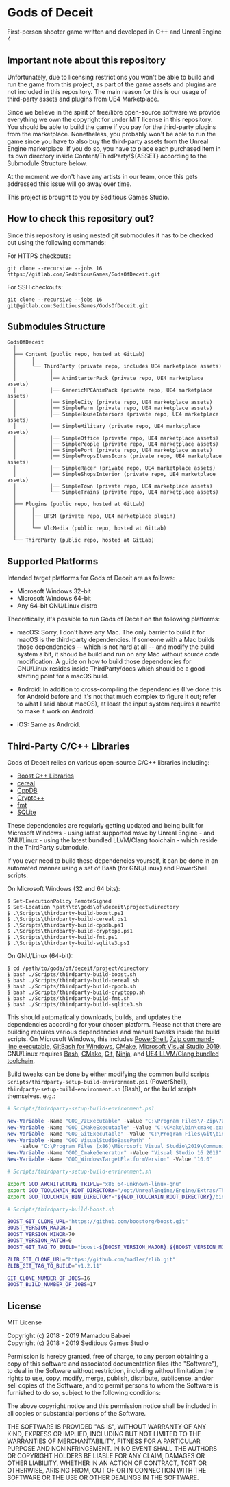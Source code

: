 # Gods of Deceit

First-person shooter game written and developed in C++ and Unreal Engine 4

## Important note about this repository

Unfortunately, due to licensing restrictions you won't be able to build and run the game from this project, as part of the game assets and plugins are not included in this repository. The main reason for this is our usage of third-party assets and plugins from UE4 Marketplace.

Since we believe in the spirit of free/libre open-source software we provide everything we own the copyright for under MIT license in this repository. You should be able to build the game if you pay for the third-party plugins from the marketplace. Nonetheless, you probably won't be able to run the game since you have to also buy the third-party assets from the Unreal Engine marketplace. If you do so, you have to place each purchased item in its own directory inside Content/ThirdParty/${ASSET} according to the Submodule Structure below.

At the moment we don't have any artists in our team, once this gets addressed this issue will go away over time.

This project is brought to you by Seditious Games Studio.

## How to check this repository out?

Since this repository is using nested git submodules it has to be checked out using the following commands:

For HTTPS checkouts:

```
git clone --recursive --jobs 16 https://gitlab.com/SeditiousGames/GodsOfDeceit.git
```

For SSH checkouts:

```
git clone --recursive --jobs 16 git@gitlab.com:SeditiousGames/GodsOfDeceit.git
```

## Submodules Structure

```
GodsOfDeceit
  │
  ├── Content (public repo, hosted at GitLab)
  │     │
  │     └── ThirdParty (private repo, includes UE4 marketplace assets)
  │           │
  │           │── AnimStarterPack (private repo, UE4 marketplace assets)
  │           │── GenericNPCAnimPack (private repo, UE4 marketplace assets)
  │           │── SimpleCity (private repo, UE4 marketplace assets)
  │           │── SimpleFarm (private repo, UE4 marketplace assets)
  │           │── SimpleHouseInteriors (private repo, UE4 marketplace assets)
  │           │── SimpleMilitary (private repo, UE4 marketplace assets)
  │           │── SimpleOffice (private repo, UE4 marketplace assets)
  │           │── SimplePeople (private repo, UE4 marketplace assets)
  │           │── SimplePort (private repo, UE4 marketplace assets)
  │           │── SimplePropsItemsIcons (private repo, UE4 marketplace assets)
  │           │── SimpleRacer (private repo, UE4 marketplace assets)
  │           │── SimpleShopsInterior (private repo, UE4 marketplace assets)
  │           │── SimpleTown (private repo, UE4 marketplace assets)
  │           └── SimpleTrains (private repo, UE4 marketplace assets)
  │
  ├── Plugins (public repo, hosted at GitLab)
  │     │
  │     │── UFSM (private repo, UE4 marketplace plugin)
  │     │
  │     └── VlcMedia (public repo, hosted at GitLab)
  │
  └── ThirdParty (public repo, hosted at GitLab)
```

## Supported Platforms

Intended target platforms for Gods of Deceit are as follows:

* Microsoft Windows 32-bit
* Microsoft Windows 64-bit
* Any 64-bit GNU/Linux distro

Theoretically, it's possible to run Gods of Deceit on the following platforms:

* macOS: Sorry, I don't have any Mac. The only barrier to build it for macOS is the third-party dependencies. If someone with a Mac builds those dependencies -- which is not hard at all -- and modify the build system a bit, it shoud be build and run on any Mac without source code modification. A guide on how to build those dependencies for GNU/Linux resides inside ThirdParty/docs which should be a good starting point for a macOS build.

* Android: In addition to cross-compiling the dependencies (I've done this for Android before and it's not that much complex to figure it out; refer to what I said about macOS), at least the input system requires a rewrite to make it work on Android.

* iOS: Same as Android.

## Third-Party C/C++ Libraries

Gods of Deceit relies on various open-source C/C++ libraries including:

* [Boost C++ Libraries](https://www.boost.org/)
* [cereal](https://uscilab.github.io/cereal/)
* [CppDB](http://cppcms.com/sql/cppdb/)
* [Crypto++](https://www.cryptopp.com/)
* [fmt](http://fmtlib.net/)
* [SQLite](https://www.sqlite.org/)

These dependencies are regularly getting updated and being built for Microsoft Windows - using latest supported msvc by Unreal Engine - and GNU/Linux - using the latest bundled LLVM/Clang toolchain - which reside in the ThirdParty submodule.

If you ever need to build these dependencies yourself, it can be done in an automated manner using a set of Bash (for GNU/Linux) and PowerShell scripts.

On Microsoft Windows (32 and 64 bits):

```
$ Set-ExecutionPolicy RemoteSigned
$ Set-Location \path\to\gods\of\deceit\project\directory
$ .\Scripts\thirdparty-build-boost.ps1
$ .\Scripts\thirdparty-build-cereal.ps1
$ .\Scripts\thirdparty-build-cppdb.ps1
$ .\Scripts\thirdparty-build-cryptopp.ps1
$ .\Scripts\thirdparty-build-fmt.ps1
$ .\Scripts\thirdparty-build-sqlite3.ps1
```

On GNU/Linux (64-bit):

```
$ cd /path/to/gods/of/deceit/project/directory
$ bash ./Scripts/thirdparty-build-boost.sh
$ bash ./Scripts/thirdparty-build-cereal.sh
$ bash ./Scripts/thirdparty-build-cppdb.sh
$ bash ./Scripts/thirdparty-build-cryptopp.sh
$ bash ./Scripts/thirdparty-build-fmt.sh
$ bash ./Scripts/thirdparty-build-sqlite3.sh
```

This should automatically downloads, builds, and updates the dependencies according for your chosen platform. Please not that there are building requires various dependencies and manual tweaks inside the build scripts. On Microsoft Windows, this includes [PowerShell](https://docs.microsoft.com/en-us/powershell/scripting/overview), [7zip command-line executable](https://www.7-zip.org/), [GitBash for Windows](https://git-scm.com/), [CMake](https://cmake.org/), [Microsoft Visual Studio 2019](https://visualstudio.microsoft.com/downloads/). GNU/Linux requires [Bash](https://www.gnu.org/software/bash/), [CMake](https://cmake.org/), [Git](https://git-scm.com/), [Ninja](https://ninja-build.org/), and [UE4 LLVM/Clang bundled toolchain](https://docs.unrealengine.com/en-us/Platforms/Linux/NativeToolchain).

Build tweaks can be done by either modifying the common build scripts <code>Scripts/thirdparty-setup-build-environment.ps1</code> (PowerShell), <code>thirdparty-setup-build-environment.sh</code> (Bash), or the build scripts themselves. e.g.:

```powershell
# Scripts/thirdparty-setup-build-environment.ps1

New-Variable -Name "GOD_7zExecutable" -Value "C:\Program Files\7-Zip\7z.exe"
New-Variable -Name "GOD_CMakeExecutable" -Value "C:\CMake\bin\cmake.exe"
New-Variable -Name "GOD_GitExecutable" -Value "C:\Program Files\Git\bin\git.exe"
New-Variable -Name "GOD_VisualStudioBasePath" `
    -Value "C:\Program Files (x86)\Microsoft Visual Studio\2019\Community"
New-Variable -Name "GOD_CmakeGenerator" -Value "Visual Studio 16 2019"
New-Variable -Name "GOD_WindowsTargetPlatformVersion" -Value "10.0"
```

```bash
# Scripts/thirdparty-setup-build-environment.sh

export GOD_ARCHITECTURE_TRIPLE="x86_64-unknown-linux-gnu"
export GOD_TOOLCHAIN_ROOT_DIRECTORY="/opt/UnrealEngine/Engine/Extras/ThirdPartyNotUE/SDKs/HostLinux/Linux_x64/v13_clang-7.0.1-centos7/${GOD_ARCHITECTURE_TRIPLE}"
export GOD_TOOLCHAIN_BIN_DIRECTORY="${GOD_TOOLCHAIN_ROOT_DIRECTORY}/bin"
```

```bash
# Scripts/thirdparty-build-boost.sh

BOOST_GIT_CLONE_URL="https://github.com/boostorg/boost.git"
BOOST_VERSION_MAJOR=1
BOOST_VERSION_MINOR=70
BOOST_VERSION_PATCH=0
BOOST_GIT_TAG_TO_BUILD="boost-${BOOST_VERSION_MAJOR}.${BOOST_VERSION_MINOR}.${BOOST_VERSION_PATCH}"

ZLIB_GIT_CLONE_URL="https://github.com/madler/zlib.git"
ZLIB_GIT_TAG_TO_BUILD="v1.2.11"

GIT_CLONE_NUMBER_OF_JOBS=16
BOOST_BUILD_NUMBER_OF_JOBS=17
```

## License

MIT License

Copyright (c) 2018 - 2019 Mamadou Babaei<br />
Copyright (c) 2018 - 2019 Seditious Games Studio

Permission is hereby granted, free of charge, to any person obtaining a copy
of this software and associated documentation files (the "Software"), to deal
in the Software without restriction, including without limitation the rights
to use, copy, modify, merge, publish, distribute, sublicense, and/or sell
copies of the Software, and to permit persons to whom the Software is
furnished to do so, subject to the following conditions:

The above copyright notice and this permission notice shall be included in all
copies or substantial portions of the Software.

THE SOFTWARE IS PROVIDED "AS IS", WITHOUT WARRANTY OF ANY KIND, EXPRESS OR
IMPLIED, INCLUDING BUT NOT LIMITED TO THE WARRANTIES OF MERCHANTABILITY,
FITNESS FOR A PARTICULAR PURPOSE AND NONINFRINGEMENT. IN NO EVENT SHALL THE
AUTHORS OR COPYRIGHT HOLDERS BE LIABLE FOR ANY CLAIM, DAMAGES OR OTHER
LIABILITY, WHETHER IN AN ACTION OF CONTRACT, TORT OR OTHERWISE, ARISING FROM,
OUT OF OR IN CONNECTION WITH THE SOFTWARE OR THE USE OR OTHER DEALINGS IN THE
SOFTWARE.
